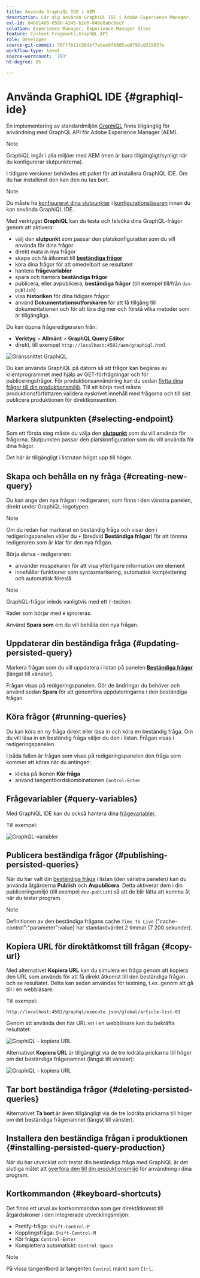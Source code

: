 ```yaml
---
title: Använda GraphiQL IDE i AEM
description: Lär dig använda GraphiQL IDE i Adobe Experience Manager.
exl-id: d4b01485-658b-4245-b2e6-04be8abc8ecf
solution: Experience Manager, Experience Manager Sites
feature: Content Fragments,GraphQL API
role: Developer
source-git-commit: 76fffb11c56dbf7ebee9f6805ae0799cd32985fe
workflow-type: tm+mt
source-wordcount: '783'
ht-degree: 0%

---
```


# Använda GraphiQL IDE {#graphiql-ide}

En implementering av standardmiljön [GraphiQL](https://graphql.org/learn/serving-over-http/#graphiql) finns tillgänglig för användning med GraphQL API för Adobe Experience Manager (AEM).

>[!NOTE]
>
>GraphiQL ingår i alla miljöer med AEM (men är bara tillgängligt/synligt när du konfigurerar slutpunkterna).
>
>I tidigare versioner behövdes ett paket för att installera GraphiQL IDE. Om du har installerat den kan den nu tas bort.

>[!NOTE]
>Du måste ha [konfigurerat dina slutpunkter](/help/sites-developing/headless/graphql-api/graphql-endpoint.md) i [konfigurationsläsaren](/help/assets/content-fragments/content-fragments-configuration-browser.md) innan du kan använda GraphiQL IDE.

Med verktyget **GraphiQL** kan du testa och felsöka dina GraphQL-frågor genom att aktivera:

* välj den **slutpunkt** som passar den platskonfiguration som du vill använda för dina frågor
* direkt mata in nya frågor
* skapa och få åtkomst till **[beständiga frågor](/help/sites-developing/headless/graphql-api/persisted-queries.md)**
* köra dina frågor för att omedelbart se resultatet
* hantera **frågevariabler**
* spara och hantera **beständiga frågor**
* publicera, eller avpublicera, **beständiga frågor** (till exempel till/från `dev-publish`)
* visa **historiken** för dina tidigare frågor
* använd **Dokumentationsutforskaren** för att få tillgång till dokumentationen och för att lära dig mer och förstå vilka metoder som är tillgängliga.

Du kan öppna frågeredigeraren från:

* **Verktyg** > **Allmänt** > **GraphQL Query Editor**
* direkt, till exempel `http://localhost:4502/aem/graphiql.html`

![Gränssnittet GraphiQL](assets/cfm-graphiql-interface.png "Gränssnittet GraphiQL")

Du kan använda GraphiQL på datorn så att frågor kan begäras av klientprogrammet med hjälp av GET-förfrågningar och för publiceringsfrågor. För produktionsanvändning kan du sedan [flytta dina frågor till din produktionsmiljö](/help/sites-developing/headless/graphql-api/persisted-queries.md#transfer-persisted-query-production). Till att börja med måste produktionsförfattaren validera nyskrivet innehåll med frågorna och till sist publicera produktionen för direktkonsumtion.

## Markera slutpunkten {#selecting-endpoint}

Som ett första steg måste du välja den **[slutpunkt](/help/sites-developing/headless/graphql-api/graphql-endpoint.md)** som du vill använda för frågorna. Slutpunkten passar den platskonfiguration som du vill använda för dina frågor.

Det här är tillgängligt i listrutan högst upp till höger.

## Skapa och behålla en ny fråga {#creating-new-query}

Du kan ange den nya frågan i redigeraren, som finns i den vänstra panelen, direkt under GraphiQL-logotypen.

>[!NOTE]
>
>Om du redan har markerat en beständig fråga och visar den i redigeringspanelen väljer du `+` (bredvid **Beständiga frågor**) för att tömma redigeraren som är klar för den nya frågan.

Börja skriva - redigeraren:

* använder muspekaren för att visa ytterligare information om element
* innehåller funktioner som syntaxmarkering, automatisk komplettering och automatisk föreslå

>[!NOTE]
>
>GraphQL-frågor inleds vanligtvis med ett `{`-tecken.
>
>Rader som börjar med `#` ignoreras.

Använd **Spara som** om du vill behålla den nya frågan.

## Uppdaterar din beständiga fråga {#updating-persisted-query}

Markera frågan som du vill uppdatera i listan på panelen **[Beständiga frågor](/help/sites-developing/headless/graphql-api/persisted-queries.md)** (längst till vänster).

Frågan visas på redigeringspanelen. Gör de ändringar du behöver och använd sedan **Spara** för att genomföra uppdateringarna i den beständiga frågan.

## Köra frågor {#running-queries}

Du kan köra en ny fråga direkt eller läsa in och köra en beständig fråga. Om du vill läsa in en beständig fråga väljer du den i listan. Frågan visas i redigeringspanelen.

I båda fallen är frågan som visas på redigeringspanelen den fråga som kommer att köras när du antingen:

* klicka på ikonen **Kör fråga**
* använd tangentbordskombinationen `Control-Enter`

## Frågevariabler {#query-variables}

<!-- more details needed here? -->

Med GraphiQL IDE kan du också hantera dina [frågevariabler](/help/sites-developing/headless/graphql-api/graphql-api-content-fragments.md#graphql-variables).

Till exempel:

![GraphQL-variabler](assets/cfm-graphqlapi-03.png "GraphQL-variabler")

<!--
## Managing cache for your persisted queries {#managing-cache}

[Persisted queries](/help/headless/graphql-api/persisted-queries.md) are recommended as they can be cached at the dispatcher and CDN layers, ultimately improving the performance of the requesting client application. By default AEM will invalidate the Content Delivery Network (CDN) cache based on a default Time To Live (TTL).

>[!NOTE]
>
>Custom rewrite rules on the Dispatcher might override defaults from AEM publish. 
>
>In the case that you are sending TTL-based cache-control headers from the dispatcher, based on a location match pattern then, if necessary, you might want to exclude `/graphql/execute.json/*` from the matches.

Using GraphQL you can configure the HTTP Cache Headers  to control these parameters for your individual persisted query.

1. The **Headers** option is accessible via the three vertical dots to the right of the persisted query name (far left panel):

   ![Persisted Query HTTP Cache Headers](assets/cfm-graphqlapi-headers-01.png "Persisted Query HTTP Cache Headers")

1. Selecting this opens the **Cache Configuration** dialog box:

   ![Persisted Query HTTP Cache Header Settings](assets/cfm-graphqlapi-headers-02.png "Persisted Query HTTP Cache Header Settings")

1. Select the appropriate parameter, then adjust the value as required:

   * **cache-control** - **max-age**
     Caches can store this content for specified number of seconds. Typically this is the browser TTL (Time To Live).
   * **surrogate-control** - **s-maxage**
     Same as max-age but applies specifically to proxy caches.
   * **surrogate-control** - **stale-while-revalidate**
     Caches may continue to serve a cached response after it becomes stale, for up to the specified number of seconds.
   * **surrogate-control** - **stale-if-error**
     Caches may continue to serve a cached response if there is an origin error, for up to the specified number of seconds.

1. Select **Save** to persist the changes.
-->

## Publicera beständiga frågor {#publishing-persisted-queries}

När du har valt din [beständiga fråga](/help/sites-developing/headless/graphql-api/persisted-queries.md) i listan (den vänstra panelen) kan du använda åtgärderna **Publish** och **Avpublicera**. Detta aktiverar dem i din publiceringsmiljö (till exempel `dev-publish`) så att de blir lätta att komma åt när du testar program.

>[!NOTE]
>
>Definitionen av den beständiga frågans cache `Time To Live` {&quot;cache-control&quot;:&quot;parameter&quot;:value} har standardvärdet 2 timmar (7 200 sekunder).

## Kopiera URL för direktåtkomst till frågan {#copy-url}

Med alternativet **Kopiera URL** kan du simulera en fråga genom att kopiera den URL som används för att få direkt åtkomst till den beständiga frågan och se resultatet. Detta kan sedan användas för testning, t.ex. genom att gå till i en webbläsare:

<!--
  >[!NOTE]
  >
  >The URL will need [encoding before using programmatically](/help/headless/graphql-api/persisted-queries.md#encoding-query-url).
  >
  >The target environment might need adjusting, depending on your requirements.
-->

Till exempel:

`http://localhost:4502/graphql/execute.json/global/article-list-01`

Genom att använda den här URL:en i en webbläsare kan du bekräfta resultatet:

![GraphiQL - kopiera URL](assets/cfm-graphiql-copy-url.png "GraphiQL - kopiera URL")

Alternativet **Kopiera URL** är tillgängligt via de tre lodräta prickarna till höger om det beständiga frågenamnet (längst till vänster):

![GraphiQL - kopiera URL](assets/cfm-graphiql-persisted-query-options.png "GraphiQL - kopiera URL")

## Tar bort beständiga frågor {#deleting-persisted-queries}

Alternativet **Ta bort** är även tillgängligt via de tre lodräta prickarna till höger om det beständiga frågenamnet (längst till vänster).

<!-- what happens if you try to delete something that is still published? -->


## Installera den beständiga frågan i produktionen {#installing-persisted-query-production}

När du har utvecklat och testat din beständiga fråga med GraphiQL är det slutliga målet att [överföra den till din produktionsmiljö](/help/sites-developing/headless/graphql-api/persisted-queries.md#transfer-persisted-query-production) för användning i dina program.

## Kortkommandon {#keyboard-shortcuts}

Det finns ett urval av kortkommandon som ger direktåtkomst till åtgärdsikoner i den integrerade utvecklingsmiljön:

* Pretify-fråga: `Shift-Control-P`
* Kopplingsfråga: `Shift-Control-M`
* Kör fråga: `Control-Enter`
* Komplettera automatiskt: `Control-Space`

>[!NOTE]
>
>På vissa tangentbord är tangenten `Control` märkt som `Ctrl`.
